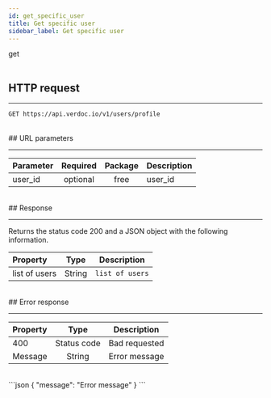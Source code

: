```yaml
---
id: get_specific_user
title: Get specific user
sidebar_label: Get specific user
---
```


<span class="badges get">get</span>
<br/>
<br/>

## HTTP request

---

```bash
GET https://api.verdoc.io/v1/users/profile
```

<br/>
## URL parameters

---

| Parameter | Required | Package | Description |
| :-------- | :------: | :-----: | :---------- |
| user_id   | optional |  free   | user_id     |

<br/>
## Response

---

Returns the status code 200 and a JSON object with the following information.

| Property      |  Type  | Description     |
| :------------ | :----: | --------------- |
| list of users | String | `list of users` |

<br/>
## Error response

---

| Property |    Type     | Description   |
| :------- | :---------: | ------------- |
| 400      | Status code | Bad requested |
| Message  |   String    | Error message |
<br/>
```json
{
  "message": "Error message"    
}
```

